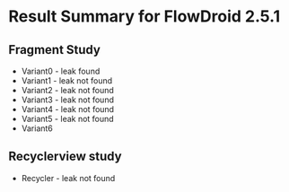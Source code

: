 # Result Summary for FlowDroid 2.5.1

## Fragment Study
- Variant0 - leak found
- Variant1 - leak not found
- Variant2 - leak not found 
- Variant3 - leak not found 
- Variant4 - leak not found 
- Variant5 - leak not found 
- Variant6


## Recyclerview study
- Recycler - leak not found

